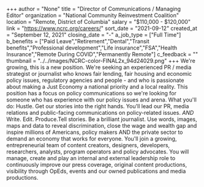 +++
author = "None"
title = "Director of Communications / Managing Editor"
organization = "National Community Reinvestment Coalition"
location = "Remote, District of Columbia"
salary = "$110,000 - $120,000"
link = "https://www.ncrc.org/careers/"
sort_date = "2021-09-12"
created_at = "September 12, 2021"
closing_date = "-"
a_job_type = ["Full Time"]
b_benefits = ["Paid Leave","Retirement","Dental","Transit benefits","Professional development","Life insurance","FSA","Health Insurance","Remote During COVID","Permanently Remote"]
c_feedback = ""
thumbnail = "../../images/NCRC-color-FINAL2x_94d24029.png"
+++
We're growing, this is a new position. We're seeking an experienced PR / media strategist or journalist who knows fair lending, fair housing and economic policy issues, regulatory agencies and people - and who is passionate about making a Just Economy a national priority and a local reality. This position has a focus on policy communications so we're looking for someone who has experience with our policy issues and arena. What you'll do: Hustle. Get our stories into the right hands. You'll lead our PR, media relations and public-facing communications on policy-related issues. *AND* Write. Edit. Produce.Tell stories. Be a brilliant journalist. Use words, images, maps and data to reveal discrimination, close the wage and wealth gap and inspire millions of Americans, policy makers AND the private sector to demand an economy that works for everyone. You'll join a growing, entrepreneurial team of content creators, designers, developers, researchers, analysts, program operators and policy advocates. You will manage, create and play an internal and external leadership role to continuously improve our press coverage, original content productions, visibility through OpEds, events and our owned publications and media productions.
